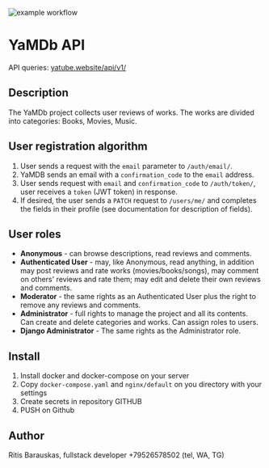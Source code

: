 ![example workflow](https://github.com/RitisBarauskas/yamdb_final/actions/workflows/yamdb_workflow.yaml/badge.svg)


# YaMDb API
API queries: [yatube.website/api/v1/](http://yatube.website/api/v1/)


## Description 
The YaMDb project collects user reviews of works.
The works are divided into categories: Books, Movies, Music.

## User registration algorithm

1. User sends a request with the `email` parameter to `/auth/email/`.
2. YaMDB sends an email with a `confirmation_code` to the `email` address.
3. User sends request with `email` and `confirmation_code` to `/auth/token/`, user receives a `token` (JWT token) in response.
4. If desired, the user sends a `PATCH` request to `/users/me/` and completes the fields in their profile (see documentation for description of fields).

## User roles

* **Anonymous** - can browse descriptions, read reviews and comments.
* **Authenticated User** - may, like Anonymous, read anything, in addition may post reviews and rate works (movies/books/songs), may comment on others' reviews and rate them; may edit and delete their own reviews and comments.
* **Moderator** - the same rights as an Authenticated User plus the right to remove any reviews and comments.
* **Administrator** - full rights to manage the project and all its contents. Can create and delete categories and works. Can assign roles to users.
* **Django Administrator** - The same rights as the Administrator role.

## Install

 1. Install docker and docker-compose on your server
 2. Copy `docker-compose.yaml` and `nginx/default` on you directory with your settings
 3. Create secrets in repository GITHUB
 4. PUSH on Github

## Author
Ritis Barauskas, fullstack developer
+79526578502 (tel, WA, TG)


